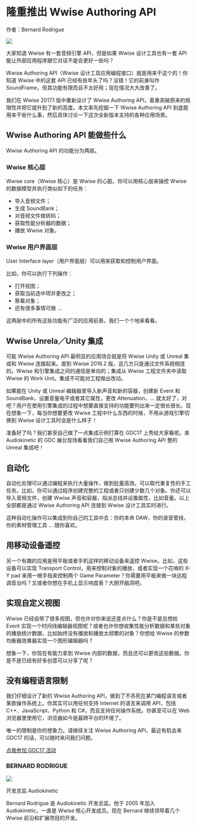 # 隆重推出 Wwise Authoring API

作者：Bernard Rodrigue

![](http://info.audiokinetic.com/hubfs/Blog.png)

大家知道 Wwise 有一套音频引擎 API，但是如果 Wwise 设计工具也有一套 API 能让外部应用程序跟它对话不是会更好一些吗？

Wwise Authoring API（Wwise 设计工具应用编程接口）就是用来干这个的！你知道 Wwise 中的这套 API 已经有些年头了吗？没错！它的前身叫作 SoundFrame，但其功能有限而且不太好用；现在情况大大改善了。

我们在 Wwise 2017.1 版中重新设计了 Wwise Authoring API，着重突破原来的局限性并把它提升到了新的高度。本文率先挖掘一下 Wwise Authoring API 到底能用来干些什么事，然后具体讨论一下这次全新版本支持的各种应用场景。

## Wwise Authoring API 能做些什么

Wwise Authoring API 的功能分为两层。

### Wwise 核心层

Wwise core（Wwise 核心）是 Wwise 的心脏。你可以用核心层来操控 Wwise 的数据模型并执行类似如下的任务：

- 导入音频文件；
- 生成 SoundBank；
- 对音频文件做转码；
- 获取性能分析器的数据；
- 播放 Wwise 对象。

### Wwise 用户界面层

User Interface layer（用户界面层）可以用来获取和控制用户界面。

比如，你可以执行下列操作：

- 打开视图；
- 获取当前选中项并更改之；
- 察看对象；
- 还有很多事情可做 ...

这两层中的所有这些功能有广泛的应用前景。我们一个个地来看看。

## Wwise Unrela／Unity 集成

可能 Wwise Authoring API 最明显的应用场合就是将 Wwise Unity 或 Unreal 集成和 Wwise 连接起来。直到 Wwise 2016.2 版，这几方只是通过文件系统相连的。Wwise 和引擎集成之间的通信是单向的；集成从 Wwise 工程文件夹中读取 Wwise 的 Work Unit。集成不可能对工程做出改动。

如果能在 Unity 或 Unreal 编辑器里导入新声音和新的容器，创建新 Event 和 SoundBank，设置音量电平或者其它属性，更改 Attenuation，... 就太好了，对吧？用户在使用引擎集成的过程中想要直接支持的功能要列出来一定很长很长。现在想象一下，每当你想要更改 Wwise 工程中什么东西的时候，不用从游戏引擎切换到 Wwise 设计工具时会是什么样子！

准备好了吗？我们甚至自己做了一点集成示例打算在 GDC17 上秀给大家看呢。来 Audiokinetic 的 GDC 展台现场看看我们自己用 Wwise Authoring API 整的 Unreal 集成吧！

## 自动化

自动化处理可以通过编程来执行大量操作，做到批量高效。可以取代重复性的手工任务。比如，你可以通过程序创建完整的工程或者只创建少数几个对象。你还可以导入音频文件，创建 Wwise 声音和容器，指派总线并设置属性，比如音量。以上全部都是通过  Wwise Authoring API 连接到 Wwise 设计工具实时进行。

这种自动化操作可以集成到你自己的工具中去：你的本命 DAW，你的录音管线，你的素材管理工具 ... 随你喜欢。

## 用移动设备遥控

另一个有趣的应用是用平板或者手机这样的移动设备来遥控 Wwise。比如，这些设备可以实现 Transport Control，用来控制对象的播放，或者实现一个花哨的 X-Y pad 来用一根手指来控制两个 Game Parameter？你需要用平板来做一块远程调音台吗？又或者你想在手机上显示响度表？大胆开脑洞吧。

## 实现自定义视图

Wwise 已经自带了很多视图，但也许对你来说还差点什么？你是不是总想给 Event 实现一个时间线编辑器视图呢？或者也许你想收集性能分析数据和某些对象的播放统计数据，比如始终没有播放和播放太频繁的对象？你想给 Wwise 的参数均衡器效果器实现一个图形编辑器吗？

想象一下，你现在有能力拿到 Wwise 内部的数据，而且还可以更改这些数据。你是不是已经有好多创意可以分享了呢？


## 没有编程语言限制

我们仔细设计了新的 Wwise Authoring API，做到了不吊死在某门编程语言或者某款操作系统上。你其实可以用任何支持 Internet 的语言来调用 API，包括 C++、JavaScript、Python 和 C#，而且支持任何操作系统。你甚至可以在 Web 浏览器里使用它，浏览器如今是最跨平台的环境了。

唯一的限制是你的想象力。请继续关注 Wwise Authoring API，最近有机会来 GDC17 的话，可以随时来问我们问题。



[点我参加 GDC17 活动](https://cta-service-cms2.hubspot.com/ctas/v2/public/cs/c/?cta_guid=18e05218-0ee9-4f54-89fc-8fe543148bb0&placement_guid=ad2c033a-da82-4250-88b9-10f6dfc50a73&portal_id=1940263&redirect_url=APefjpHpHoVJuCdzfUXNAsVa5n1r5yseW7wWc0sokxXS11p4QwBeuo9yz7vnFBT9z8tpsF-75soZ8gaUw8I-1whXPv8Ti9Yg1KKgKc7VRr3rd4eBJUBy89PBBX58sgelo8CXl8kOaDx7tlY-_K5ftMs1-wFhui7jRpGiz128AmWT1TsGC3kIjeAxZ1DQ_TvEXHJmKmxLdDdT08tKJCIjS13bYqCAQzNCXtwt2NIu2CW1YIskLGhx687wz1EIldckP7ZGpIiH4TpG4mwECRG90y8ieJBSw9z3tQ&hsutk=c1106935c58e1f51be8e04bf173386d6&canon=https%3A%2F%2Fblog.audiokinetic.com%2Fintroducing-the-wwise-authoring-api%2F&utm_referrer=https%3A%2F%2Fblog.audiokinetic.com%2Fen%2F&__hstc=170909823.c1106935c58e1f51be8e04bf173386d6.1454336431772.1487076912294.1487710366310.185&__hssc=170909823.3.1487710366310&__hsfp=3974155380)

### BERNARD RODRIGUE

![](http://info.audiokinetic.com/hubfs/BernardR..png)

开发总监
Audiokinetic

Bernard Rodrigue 是 Audiokinetic 开发总监。他于 2005 年加入 Audiokinetic，一直是 Wwise 核心开发成员。现在 Bernard  继续领导着几个 Wwise 前沿和扩展项目的开发。
